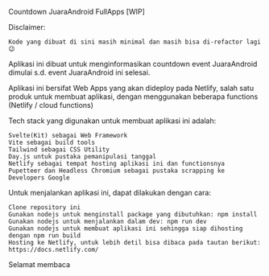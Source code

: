 Countdown JuaraAndroid FullApps [WIP]

Disclaimer:

    Kode yang dibuat di sini masih minimal dan masih bisa di-refactor lagi 😉

Aplikasi ini dibuat untuk menginformasikan countdown event JuaraAndroid dimulai s.d. event JuaraAndroid ini selesai.

Aplikasi ini bersifat Web Apps yang akan dideploy pada Netlify, salah satu produk untuk membuat aplikasi, dengan menggunakan beberapa functions (Netlify / cloud functions)

Tech stack yang digunakan untuk membuat aplikasi ini adalah:

    Svelte(Kit) sebagai Web Framework
    Vite sebagai build tools
    Tailwind sebagai CSS Utility
    Day.js untuk pustaka pemanipulasi tanggal
    Netlify sebagai tempat hosting aplikasi ini dan functionsnya
    Pupetteer dan Headless Chromium sebagai pustaka scrapping ke Developers Google

Untuk menjalankan aplikasi ini, dapat dilakukan dengan cara:

    Clone repository ini
    Gunakan nodejs untuk menginstall package yang dibutuhkan: npm install
    Gunakan nodejs untuk menjalankan dalam dev: npm run dev
    Gunakan nodejs untuk membuat aplikasi ini sehingga siap dihosting dengan npm run build
    Hosting ke Netlify, untuk lebih detil bisa dibaca pada tautan berikut: https://docs.netlify.com/

Selamat membaca